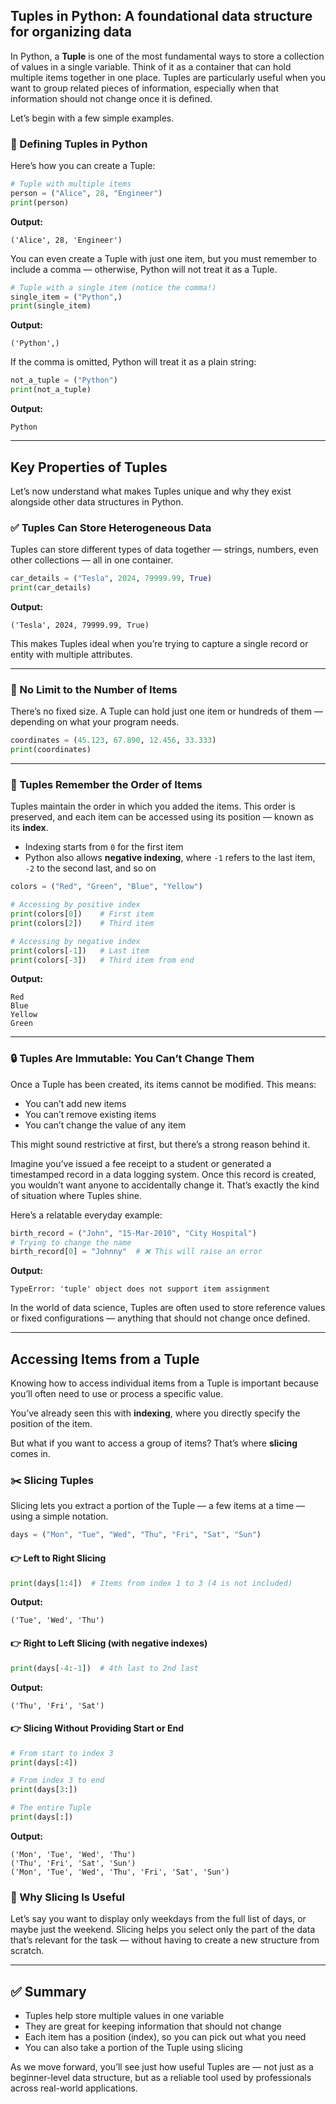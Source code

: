## Tuples in Python: A foundational data structure for organizing data

In Python, a **Tuple** is one of the most fundamental ways to store a collection of values in a single variable. Think of it as a container that can hold multiple items together in one place. Tuples are particularly useful when you want to group related pieces of information, especially when that information should not change once it is defined.

Let’s begin with a few simple examples.

### 🧪 Defining Tuples in Python

Here’s how you can create a Tuple:

```python
# Tuple with multiple items
person = ("Alice", 28, "Engineer")
print(person)
```

**Output:**

```
('Alice', 28, 'Engineer')
```

You can even create a Tuple with just one item, but you must remember to include a comma — otherwise, Python will not treat it as a Tuple.

```python
# Tuple with a single item (notice the comma!)
single_item = ("Python",)
print(single_item)
```

**Output:**

```
('Python',)
```

If the comma is omitted, Python will treat it as a plain string:

```python
not_a_tuple = ("Python")
print(not_a_tuple)
```

**Output:**

```
Python
```

---

## Key Properties of Tuples

Let’s now understand what makes Tuples unique and why they exist alongside other data structures in Python.

### ✅ Tuples Can Store Heterogeneous Data

Tuples can store different types of data together — strings, numbers, even other collections — all in one container.

```python
car_details = ("Tesla", 2024, 79999.99, True)
print(car_details)
```

**Output:**

```
('Tesla', 2024, 79999.99, True)
```

This makes Tuples ideal when you’re trying to capture a single record or entity with multiple attributes.

---

### 📏 No Limit to the Number of Items

There’s no fixed size. A Tuple can hold just one item or hundreds of them — depending on what your program needs.

```python
coordinates = (45.123, 67.890, 12.456, 33.333)
print(coordinates)
```

---

### 🔢 Tuples Remember the Order of Items

Tuples maintain the order in which you added the items. This order is preserved, and each item can be accessed using its position — known as its **index**.

* Indexing starts from `0` for the first item
* Python also allows **negative indexing**, where `-1` refers to the last item, `-2` to the second last, and so on

```python
colors = ("Red", "Green", "Blue", "Yellow")

# Accessing by positive index
print(colors[0])    # First item
print(colors[2])    # Third item

# Accessing by negative index
print(colors[-1])   # Last item
print(colors[-3])   # Third item from end
```

**Output:**

```
Red
Blue
Yellow
Green
```

---

### 🔒 Tuples Are Immutable: You Can’t Change Them

Once a Tuple has been created, its items cannot be modified. This means:

* You can’t add new items
* You can’t remove existing items
* You can’t change the value of any item

This might sound restrictive at first, but there’s a strong reason behind it.

Imagine you’ve issued a fee receipt to a student or generated a timestamped record in a data logging system. Once this record is created, you wouldn’t want anyone to accidentally change it. That’s exactly the kind of situation where Tuples shine.

Here’s a relatable everyday example:

```python
birth_record = ("John", "15-Mar-2010", "City Hospital")
# Trying to change the name
birth_record[0] = "Johnny"  # ❌ This will raise an error
```

**Output:**

```
TypeError: 'tuple' object does not support item assignment
```

In the world of data science, Tuples are often used to store reference values or fixed configurations — anything that should not change once defined.

---

## Accessing Items from a Tuple

Knowing how to access individual items from a Tuple is important because you’ll often need to use or process a specific value.

You’ve already seen this with **indexing**, where you directly specify the position of the item.

But what if you want to access a group of items? That’s where **slicing** comes in.

### ✂️ Slicing Tuples

Slicing lets you extract a portion of the Tuple — a few items at a time — using a simple notation.

```python
days = ("Mon", "Tue", "Wed", "Thu", "Fri", "Sat", "Sun")
```

#### 👉 Left to Right Slicing

```python
print(days[1:4])  # Items from index 1 to 3 (4 is not included)
```

**Output:**

```
('Tue', 'Wed', 'Thu')
```

#### 👉 Right to Left Slicing (with negative indexes)

```python
print(days[-4:-1])  # 4th last to 2nd last
```

**Output:**

```
('Thu', 'Fri', 'Sat')
```

#### 👉 Slicing Without Providing Start or End

```python
# From start to index 3
print(days[:4])

# From index 3 to end
print(days[3:])

# The entire Tuple
print(days[:])
```

**Output:**

```
('Mon', 'Tue', 'Wed', 'Thu')
('Thu', 'Fri', 'Sat', 'Sun')
('Mon', 'Tue', 'Wed', 'Thu', 'Fri', 'Sat', 'Sun')
```

### 🧠 Why Slicing Is Useful

Let’s say you want to display only weekdays from the full list of days, or maybe just the weekend. Slicing helps you select only the part of the data that’s relevant for the task — without having to create a new structure from scratch.

---

## ✅ Summary

* Tuples help store multiple values in one variable
* They are great for keeping information that should not change
* Each item has a position (index), so you can pick out what you need
* You can also take a portion of the Tuple using slicing

As we move forward, you’ll see just how useful Tuples are — not just as a beginner-level data structure, but as a reliable tool used by professionals across real-world applications.
